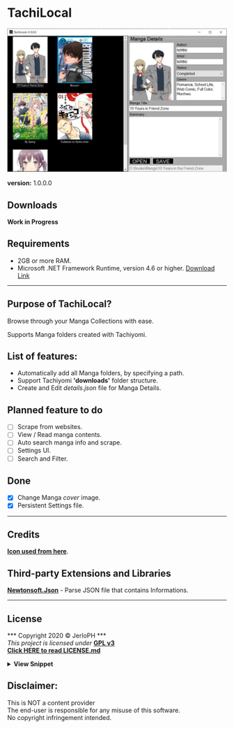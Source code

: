 # TachiLocal

<img src="/data/v1.0.0.0.jpg"></img>

**version:**    1.0.0.0 <br>

## Downloads

**Work in Progress** <br>

## Requirements

- 2GB or more RAM. <br>
- Microsoft .NET Framework Runtime, version 4.6 or higher. [Download Link](https://dotnet.microsoft.com/download/dotnet-framework/net46) <br>

****

## Purpose of TachiLocal?

Browse through your Manga Collections with ease.

Supports Manga folders created with Tachiyomi.

## List of features:
	
- Automatically add all Manga folders, by specifying a path.
- Support Tachiyomi **'downloads'** folder structure.
- Create and Edit *details.json* file for Manga Details.

## Planned feature to do

- [ ] Scrape from websites.
- [ ] View / Read manga contents.
- [ ] Auto search manga info and scrape.
- [ ] Settings UI.
- [ ] Search and Filter.

## Done

- [x] Change Manga *cover* image.
- [x] Persistent Settings file.

****

## Credits

[**Icon used from here**](https://www.seekicon.com/free-icon/book-icon_5).

## Third-party Extensions and Libraries

[**Newtonsoft.Json**](https://www.newtonsoft.com/json) - Parse JSON file that contains Informations.

****

## License

*** Copyright 2020 © JerloPH *** <br>
*This project is licensed under* **[GPL v3](https://www.gnu.org/licenses/gpl-3.0.html)** <br>
**[Click HERE to read LICENSE.md](/LICENSE.md)**

<details>
	<summary> <b>View Snippet</b> </summary>
	
    ** MangaBrowser - Browse through your Local Manga Collection **
    GitHub Link: https://github.com/JerloPH/MangaBrowser
    Copyright (C) 2020  JerloPH (https://github.com/JerloPH)

    This program is free software: you can redistribute it and/or modify
    it under the terms of the GNU General Public License as published by
    the Free Software Foundation, either version 3 of the License, or
    (at your option) any later version.

    This program is distributed in the hope that it will be useful,
    but WITHOUT ANY WARRANTY; without even the implied warranty of
    MERCHANTABILITY or FITNESS FOR A PARTICULAR PURPOSE.  See the
    GNU General Public License for more details.

    You should have received a copy of the GNU General Public License
    along with this program.  If not, see <https://www.gnu.org/licenses/>.
</details>

## Disclaimer:

This is NOT a content provider <br>
The end-user is responsible for any misuse of this software. <br>
No copyright infringement intended.
